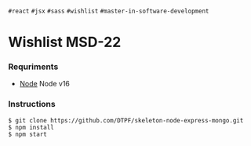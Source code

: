 `#react` `#jsx` `#sass` `#wishlist` `#master-in-software-development`

# Wishlist MSD-22

### Requriments
- [Node] Node v16

### Instructions
```
$ git clone https://github.com/DTPF/skeleton-node-express-mongo.git
$ npm install
$ npm start
```

[Node]: <https://nodejs.org/es/>
[David Thomas Pizarro Frick]: <https://www.linkedin.com/in/david-tomas-pizarro-frick/>